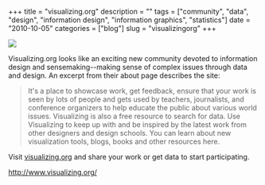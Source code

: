 +++
title = "visualizing.org"
description = ""
tags = ["community", "data", "design", "information design", "information graphics", "statistics"]
date = "2010-10-05"
categories = ["blog"]
slug = "visualizingorg"
+++



  <div class="notebook-screenshot"><a href="http://www.visualizing.org/"><img src="//media.konigi.com/bluga/wt4cab6879a13b1_large_1.jpg"/></a></div><p>Visualizing.org looks like an exciting new community devoted to information design and sensemaking--making sense of complex issues through data and design. An excerpt from their about page describes the site:</p>

<p><blockquote>It's a place to showcase work, get feedback, ensure that your work is seen by lots of people and gets used by teachers, journalists, and conference organizers to help educate the public about various world issues.  Visualizing is also a free resource to search for data. Use Visualizing to keep up with and be inspired by the latest work from other designers and design schools. You can learn about new visualization tools, blogs, books and other resources here.</blockquote></p>

<p>Visit <a href="http://visualizing.org/">visualizing.org</a> and share your work or get data to start participating.</p>

    
  <a href="http://www.visualizing.org/">http://www.visualizing.org/</a>
